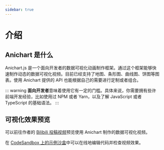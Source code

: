 ```yaml
---
sidebar: true
---
```

# 介绍

## Anichart 是什么

Anichart.js 是一个面向开发者的数据可视化动画制作框架。通过这个框架能够快速制作动态的数据可视化视频。目前已经支持了地图、条形图、曲线图、饼图等图表。使用 Anichart 提供的 API 也能根据自己的需要进行定制或者组合。

::: warning
**面向开发者**意味着使用它有一定的门槛。具体来说，你需要拥有些许前端开发经验，比如使用过 NPM 或者 Yarn，以及了解 JavaScript 或者 TypeScript 的基础语法。
:::

## 可视化效果预览

可以前往作者的 [Bilibili 投稿视频](https://space.bilibili.com/1850091)预览使用 Anichart 制作的数据可视化视频。

在 [CodeSandbox 上的示例沙盒](https://codesandbox.io/s/anichart-2x-m3xbz?fontsize=14&hidenavigation=1&theme=dark)中可以在线地编辑代码并检查视频效果。
